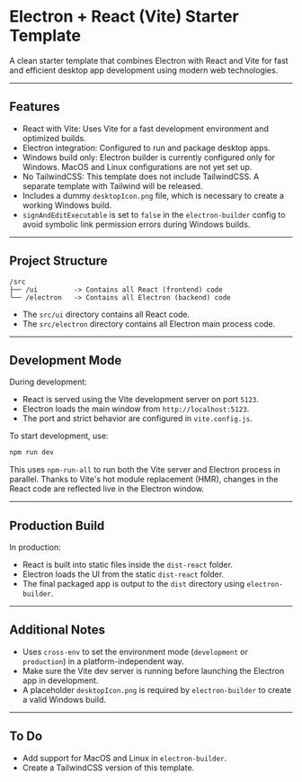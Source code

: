 # Electron + React (Vite) Starter Template

A clean starter template that combines Electron with React and Vite for fast and efficient desktop app development using modern web technologies.

---

## Features

- React with Vite: Uses Vite for a fast development environment and optimized builds.
- Electron integration: Configured to run and package desktop apps.
- Windows build only: Electron builder is currently configured only for Windows. MacOS and Linux configurations are not yet set up.
- No TailwindCSS: This template does not include TailwindCSS. A separate template with Tailwind will be released.
- Includes a dummy `desktopIcon.png` file, which is necessary to create a working Windows build.
- `signAndEditExecutable` is set to `false` in the `electron-builder` config to avoid symbolic link permission errors during Windows builds.

---

## Project Structure

```
/src
├── /ui         -> Contains all React (frontend) code
└── /electron   -> Contains all Electron (backend) code
```

- The `src/ui` directory contains all React code.
- The `src/electron` directory contains all Electron main process code.

---

## Development Mode

During development:

- React is served using the Vite development server on port `5123`.
- Electron loads the main window from `http://localhost:5123`.
- The port and strict behavior are configured in `vite.config.js`.

To start development, use:

```bash
npm run dev
```

This uses `npm-run-all` to run both the Vite server and Electron process in parallel. Thanks to Vite's hot module replacement (HMR), changes in the React code are reflected live in the Electron window.

---

## Production Build

In production:

- React is built into static files inside the `dist-react` folder.
- Electron loads the UI from the static `dist-react` folder.
- The final packaged app is output to the `dist` directory using `electron-builder`.

---

## Additional Notes

- Uses `cross-env` to set the environment mode (`development` or `production`) in a platform-independent way.
- Make sure the Vite dev server is running before launching the Electron app in development.
- A placeholder `desktopIcon.png` is required by `electron-builder` to create a valid Windows build.

---

## To Do

- Add support for MacOS and Linux in `electron-builder`.
- Create a TailwindCSS version of this template.
